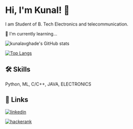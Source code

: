 
# Hi, I'm Kunal! 👋



I am Student of B. Tech Electronics and telecommunication.

🧠 I'm currently learning...

![kunalavghade's GitHub stats](https://github-readme-stats.vercel.app/api?username=kunalavghade&show_icons=true&theme=github_dark)


[![Top Langs](https://github-readme-stats.vercel.app/api/top-langs/?username=kunalavghade&layout=compact&theme=github_dark&&hide=jupyter%20notebook)](https://github.com/kunalavghade/github-readme-stats)

## 🛠 Skills
Python, ML, C/C++, JAVA, ELECTRONICS


## 🔗 Links

[![linkedin](https://img.shields.io/badge/linkedin-0A66C2?style=for-the-badge&logo=linkedin&logoColor=white)](https://www.linkedin.com/in/kunalavghade/)

[![hackerank](https://img.shields.io/badge/-Hackerrank-2EC866?style=for-the-badge&logo=HackerRank&logoColor=white)](https://www.hackerrank.com/kunalavghade77)

